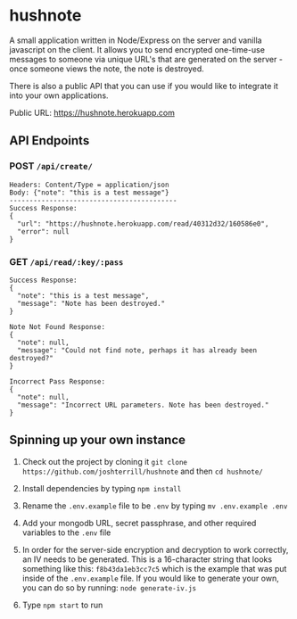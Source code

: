 # hushnote

A small application written in Node/Express on the server and vanilla javascript on the client. It allows you to send encrypted one-time-use messages to someone via unique URL's that are generated on the server - once someone views the note, the note is destroyed.

There is also a public API that you can use if you would like to integrate it into your own applications.

Public URL: https://hushnote.herokuapp.com

## API Endpoints

### POST `/api/create/`

```
Headers: Content/Type = application/json
Body: {"note": "this is a test message"}
------------------------------------------
Success Response:
{
  "url": "https://hushnote.herokuapp.com/read/40312d32/160586e0",
  "error": null
}
```

### GET `/api/read/:key/:pass`

```
Success Response:
{
  "note": "this is a test message",
  "message": "Note has been destroyed."
}

Note Not Found Response:
{
  "note": null,
  "message": "Could not find note, perhaps it has already been destroyed?"
}

Incorrect Pass Response:
{
  "note": null,
  "message": "Incorrect URL parameters. Note has been destroyed."
}
```

## Spinning up your own instance

1. Check out the project by cloning it `git clone https://github.com/joshterrill/hushnote` and then `cd hushnote/`

2. Install dependencies by typing `npm install`

3. Rename the `.env.example` file to be `.env` by typing `mv .env.example .env`

4. Add your mongodb URL, secret passphrase, and other required variables to the `.env` file

5. In order for the server-side encryption and decryption to work correctly, an IV needs to be generated. This is a 16-character string that looks something like this: `f8b43da1eb3cc7c5` which is the example that was put inside of the `.env.example` file. If you would like to generate your own, you can do so by running: `node generate-iv.js`

6. Type `npm start` to run
